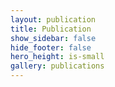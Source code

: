 ```yaml
---
layout: publication
title: Publication
show_sidebar: false
hide_footer: false
hero_height: is-small
gallery: publications
---
```

<!-- # 2025  
<span style="font-size:1.2em; font-weight:bold;">PoLaRIS Dataset: A Maritime Object Detection and Tracking Dataset in Pohang Canal</span> <a href="https://arxiv.org/abs/2412.06192" style="font-size:1.2em;">[Arxiv]</a>  
<span style="font-size:1.0em;">IEEE International Conference on Robotics and Automation (ICRA), 2025</span>  
<span style="font-size:0.8em;">Jiwon Choi\*, Dongjin Cho\*, Gihyeon Lee, Hogyun Kim, Geonmo Yang, Joowan Kim, and Younggun Cho (\*: Equal Contribution)</span>  

<span style="font-size:1.2em; font-weight:bold;">DiTer++: Diverse Terrain and Multi-modal Dataset for Multi-Robot SLAM in Multi-session Environments</span> <a href="https://arxiv.org/abs/2412.05839" style="font-size:1.2em;">[Arxiv]</a>  
<span style="font-size:1.0em;">IEEE International Conference on Robotics and Automation (ICRA), 2025</span>  
<span style="font-size:0.8em;">Juwon Kim, Hogyun Kim, Seokhwan Jeong, Youngsik Shin, and Younggun Cho</span>  

# 2024
<span style="font-size:1.2em; font-weight:bold;">Dynamic Multi-Object Analysis Using Particles for Social Navigation</span> <a href="https://ieeexplore.ieee.org/abstract/document/10773378" style="font-size:1.2em;">[Paper]</a>  
<span style="font-size:1.0em;">International Conference on Control Automation and Systems (ICCAS), 2024</span>  
<span style="font-size:0.8em;">Minho Lee, Miryeong Park, Jiyun Lee, and Younggun Cho </span>  

<span style="font-size:1.2em; font-weight:bold;">Thermal Chameleon: Task-Adaptive Tone-Mapping for Radiometric Thermal-Infrared Images</span> <a href="https://ieeexplore.ieee.org/abstract/document/10715649" style="font-size:1.2em;">[Paper]</a>  
<span style="font-size:1.0em;">IEEE Robotics and Automation Letters (RA-L), 2024</span>  
<span style="font-size:0.8em;">Dongguw Lee, Jeongyun Kim, Younggun Cho and Ayoung Kim</span>  

<span style="font-size:1.2em; font-weight:bold;">TRIDENT: Efficient Triple-Task Learning of Dehazing, Depth and Uncertainty Estimation fo Underwater 3D Robot Visual Perception</span> <a href="https://ieeexplore.ieee.org/abstract/document/10745206" style="font-size:1.2em;">[Paper]</a>  
<span style="font-size:1.0em;">IEEE Sensors Journal, 2024</span>  
<span style="font-size:0.8em;">Geonmo Yang and Younggun Cho</span>  

<span style="font-size:1.2em; font-weight:bold;">ReFeree: Radar-Based Lightweight and Robust Localization Using Feature and Free space</span> <a href="https://ieeexplore.ieee.org/document/10705066" style="font-size:1.2em;">[Paper]</a>  
<span style="font-size:1.0em;">IEEE Robotics and Automation Letters (RA-L), 2024</span>  
<span style="font-size:0.8em;">Hogyun Kim, Byunghee Choi, Euncheol Choi, and Younggun Cho</span>  

<span style="font-size:1.2em; font-weight:bold;">Narrowing your FOV with SOLiD: Spatially Organized and Lightweight Global Descriptor for FOV-constrained LiDAR Place Recognition</span> <a href="https://ieeexplore.ieee.org/abstract/document/10629042" style="font-size:1.2em;">[Paper]</a>  
<span style="font-size:1.0em;">IEEE Robotics and Automation Letters (RA-L), 2024</span>  
<span style="font-size:0.8em;">Hogyun Kim, Jiwon Choi, Taehu Shim, Giseop Kim, and Younggun Cho</span>  

<span style="font-size:1.2em; font-weight:bold;">Salience-guided Ground Factor for Robust Localization of Delivery Robots in Complex Urban Environments</span> <a href="https://ieeexplore.ieee.org/document/10611696" style="font-size:1.2em;">[Paper]</a>  
<span style="font-size:1.0em;">IEEE International Conference on Robotics and Automation (ICRA), 2024</span>  
<span style="font-size:0.8em;">Jooyong Park, Jungwoo Lee, Euncheol Choi, and Younggun Cho</span>  

<span style="font-size:1.2em; font-weight:bold;">DiTer: Diverse Terrain and Multi-Modal Dataset for Field Robot Navigation in Outdoor Environments</span> <a href="https://ieeexplore.ieee.org/abstract/document/10416213" style="font-size:1.2em;">[Paper]</a>  
<span style="font-size:1.0em;">IEEE Sensors Letters, 2024</span>  
<span style="font-size:0.8em;">Seokhwan Jeong\*, Hogyun Kim\*, and Younggun Cho (\*: Equal Contribution)</span>  

# 2023
<span style="font-size:1.2em; font-weight:bold;">Joint-ID: Transformer-based Joint Image Enhancement and Depth Estimation for Underwater Environments</span> <a href="https://ieeexplore.ieee.org/abstract/document/10351035" style="font-size:1.2em;">[Paper]</a>  
<span style="font-size:1.0em;">IEEE Sensors Journal, 2023</span>  
<span style="font-size:0.8em;">Geonmo Yang, Gilhwan Kang, Juhui Lee, Younggun Cho</span>  

<span style="font-size:1.2em; font-weight:bold;">Robust Imaging Sonar-based Place Recognition and Localization in Underwater Environments</span> <a href="https://ieeexplore.ieee.org/abstract/document/10161518" style="font-size:1.2em;">[Paper]</a>  
<span style="font-size:1.0em;">IEEE International Conference on Robotics and Automation (ICRA), 2023</span>  
<span style="font-size:0.8em;">Hogyun Kim, Gilhwan Kang, Seokhwan Jeong, Seungjun Ma, Younggun Cho</span>  

<span style="font-size:1.2em; font-weight:bold;">Edge-guided multi-domain rgb-to-tir image translation for training vision tasks with challenging labels</span> <a href="https://ieeexplore.ieee.org/abstract/document/10161210" style="font-size:1.2em;">[Paper]</a>  
<span style="font-size:1.0em;">IEEE International Conference on Robotics and Automation (ICRA), 2023</span>  
<span style="font-size:0.8em;">Dongguw LEE, Myunghwan Jeon, Younggun Cho, Ayoung Kim</span>  

<span style="font-size:1.2em; font-weight:bold;">Sparse depth-guided image enhancement using incremental GP with informative point selection</span> <a href="https://www.mdpi.com/1424-8220/23/3/1212" style="font-size:1.2em;">[Paper]</a>  
<span style="font-size:1.0em;">MDPI SENSORS, 2023</span>  
<span style="font-size:0.8em;">Geonmo Yang, Juhui Lee, Ayoung Kim and Younggun Cho</span>  

# 2022
<span style="font-size:1.2em; font-weight:bold;">Low-cost Thermal Mapping for Concrete Heat Monitoring</span> <a href="https://arxiv.org/abs/2211.02244" style="font-size:1.2em;">[Arxiv]</a>  
<span style="font-size:1.0em;">Arxiv, 2022</span>  
<span style="font-size:0.8em;">Alex Junho Lee, Younggun Cho, and Hyun Myung</span>  

<span style="font-size:1.2em; font-weight:bold;">Nonparametric background model-based LiDAR SLAM in highly dynamic urban environments</span> <a href="https://ieeexplore.ieee.org/abstract/document/9899274" style="font-size:1.2em;">[Paper]</a>  
<span style="font-size:1.0em;">IEEE Transactions on Intelligent Transportation Systems (TITS), 2022</span>  
<span style="font-size:0.8em;">Joohyun Park, Younggun Cho, and Young-Sik Shin</span>  

<span style="font-size:1.2em; font-weight:bold;">ViViD++: Vision for visibility dataset</span> <a href="https://ieeexplore.ieee.org/abstract/document/9760091" style="font-size:1.2em;">[Paper]</a>  
<span style="font-size:1.0em;">IEEE Robotics and Automation Letters (RA-L), 2022</span>  
<span style="font-size:0.8em;">Alex Junho Lee, Younggun Cho, Young-Sik Shin, Ayoung Kim, Hyun Myung</span>  

# 2021
<span style="font-size:1.2em; font-weight:bold;">Automatic wall slant angle map generation using 3D point clouds</span> <a href="https://onlinelibrary.wiley.com/doi/full/10.4218/etrij.2021-0053" style="font-size:1.2em;">[Paper]</a>  
<span style="font-size:1.0em;">ETRI Journal, 2021</span>  
<span style="font-size:0.8em;">Jeongyun Kim, Seungsang Yun, Minwoo Jung, Ayoung Kim, Younggun Cho</span>  

# 2020
<span style="font-size:1.2em; font-weight:bold;">Dark Synthetic Vision: Lightweight Active Vision to Navigate in the Dark</span> <a href="https://ieeexplore.ieee.org/abstract/document/9246220" style="font-size:1.2em;">[Paper]</a>  
<span style="font-size:1.0em;">IEEE Robotics and Automation Letters  (RA-L), 2020</span>  
<span style="font-size:0.8em;">Joowan Kim, Myung-Hwan Jeon, Younggun Cho, Ayoung Kim</span>  

<span style="font-size:1.2em; font-weight:bold;">HDMI-Loc: Exploiting High Definition Map Image for Precise Localization via Bitwise Particle Filter</span> <a href="https://ieeexplore.ieee.org/abstract/document/9158353" style="font-size:1.2em;">[Paper]</a>  
<span style="font-size:1.0em;">IEEE Robotics and Automation Letters  (RA-L), 2020</span>  
<span style="font-size:0.8em;">Jinyong Jeong, Younggun Cho, Ayoung Kim</span>  

<span style="font-size:1.2em; font-weight:bold;">Proactive Camera Attribute Control using Bayesian Optimization for Illumination-Resilient Visual Navigation Illumination-Resilient Visual Navigation </span> <a href="https://ieeexplore.ieee.org/abstract/document/9098963" style="font-size:1.2em;">[Paper]</a>  
<span style="font-size:1.0em;">IEEE Transactions on Robotics  (T-RO), 2020</span>  
<span style="font-size:0.8em;">Joowan Kim, Younggun Cho and Ayoung Kim</span>  

<span style="font-size:1.2em; font-weight:bold;">Underwater Image Dehazing via Unpaired Image-to-image Translation </span> <a href="https://link.springer.com/article/10.1007/s12555-019-0689-x" style="font-size:1.2em;">[Paper]</a>  
<span style="font-size:1.0em;">International Journal of Control, Automation and Systems (IJCAS), 2020</span>  
<span style="font-size:0.8em;">Younggun Cho\*, Hyesu Jang\*, Ram Malav, Grurav Pandey and Ayoung Kim (\*: Equal Contribution)</span>  

<span style="font-size:1.2em; font-weight:bold;">Unsupervised Geometry-Aware Deep LiDAR Odometry </span> <a href="https://ieeexplore.ieee.org/abstract/document/9197366" style="font-size:1.2em;">[Paper]</a>  
<span style="font-size:1.0em;">IEEE International Conference on Robotics and Automation (ICRA), 2020</span>  
<span style="font-size:0.8em;">Younggun Cho, Giseop Kim and Ayoung Kim</span>  

# 2019
<span style="font-size:1.2em; font-weight:bold;">Validation of a Multi–Sensor-Based Kiosk for Short Physical Performance Battery </span> <a href="https://agsjournals.onlinelibrary.wiley.com/doi/full/10.1111/jgs.16135" style="font-size:1.2em;">[Paper]</a>  
<span style="font-size:1.0em;">Journal of the American Geriatrics Society (JAGS) , 2019</span>  
<span style="font-size:0.8em;">HeeWon Jung, Hyunchul Roh, Younggun Cho, Jinyong Jeong, YoungSik Shin, JaeYoung Lim, Jack M Guralnik, and Jihong Park</span>  

<span style="font-size:1.2em; font-weight:bold;"> ViViD : Vision for Visibility Dataset  (Best Poster Award) </span>  
<span style="font-size:1.0em;">ICRA Workshop on Dataset Generation and Benchmarking of SLAM Algorithms for Robotics and VR/AR , 2019</span>  
<span style="font-size:0.8em;">Alex Junho Lee, Younggun Cho, Sungho Yoon, Youngsik Shin and Ayoung Kim  </span>  

<span style="font-size:1.2em; font-weight:bold;"> Complex Urban Dataset with Multi-level Sensors from Highly Diverse Urban Environments </span> <a href="https://journals.sagepub.com/doi/full/10.1177/0278364919843996" style="font-size:1.2em;">[Paper]</a>  
<span style="font-size:1.0em;">International Journal of Robotics Research (IJRR), 2019</span>  
<span style="font-size:0.8em;">Jinyong Jeong, Younggun Cho, Young-Sik Shin, Hyunchul Roh and Ayoung Kim </span>  

<span style="font-size:1.2em; font-weight:bold;"> DeepLO: Geometry-Aware Deep LiDAR Odometry </span> <a href="chrome-extension://efaidnbmnnnibpcajpcglclefindmkaj/https://arxiv.org/pdf/1902.10562" style="font-size:1.2em;">[Arxiv]</a>  
<span style="font-size:1.0em;">Arxiv, 2019</span>  
<span style="font-size:0.8em;">Younggun Cho, Giseop Kim and Ayoung Kim </span>  

# 2018
<span style="font-size:1.2em; font-weight:bold;">Channel Invariant Online Visibility Enhancement for Visual SLAM in a Turbid Environment </span> <a href="https://onlinelibrary.wiley.com/doi/full/10.1002/rob.21796" style="font-size:1.2em;">[Paper]</a>  
<span style="font-size:1.0em;">Journal of Field Robotics (JFR), 2018</span>  
<span style="font-size:0.8em;">Younggun Cho and Ayoung Kim </span>  

<span style="font-size:1.2em; font-weight:bold;">Model Assisted Multi-band Fusion for Single Image Enhancement and Applications to Robot Vision </span> <a href="https://ieeexplore.ieee.org/abstract/document/8370704" style="font-size:1.2em;">[Paper]</a>  
<span style="font-size:1.0em;">IEEE Robotics and Automation Letters (RA-L with IROS), 2018</span>  
<span style="font-size:0.8em;">Younggun Cho, Jinyong Jeong and Ayoung Kim </span>  

<span style="font-size:1.2em; font-weight:bold;">Complex Urban LiDAR Data Set </span> <a href="https://ieeexplore.ieee.org/abstract/document/8460834" style="font-size:1.2em;">[Paper]</a>  
<span style="font-size:1.0em;">IEEE International Conference on Robotics and Automation (ICRA), 2018</span>  
<span style="font-size:0.8em;">Jinyong Jeong, Younggun Cho, Young-Sik Shin, Hyunchul Roh and Ayoung Kim  </span>  

<span style="font-size:1.2em; font-weight:bold;">Exposure Control using Bayesian Optimization based on Entropy Weighted Image Gradient </span> <a href="https://ieeexplore.ieee.org/abstract/document/8462881" style="font-size:1.2em;">[Paper]</a>  
<span style="font-size:1.0em;">IEEE International Conference on Robotics and Automation (ICRA), 2018</span>  
<span style="font-size:0.8em;">Joowan Kim, Younggun Cho and Ayoung Kim  </span>  

<span style="font-size:1.2em; font-weight:bold;">DejavuGAN: Multi-temporal Image Translation toward Long-term Robot Autonomy </span>
<span style="font-size:1.0em;">ICRA Workshop on Long-term Autonomy and Deployment of Intelligent Robots in the Real-world, 2018</span>  
<span style="font-size:0.8em;">Younggun Cho, Jinyong Jeong, Youngsik Shin and Ayoung Kim  </span>  

# 2017
<span style="font-size:1.2em; font-weight:bold;">LiDAR Configuration Comparison for Urban Mapping System </span> <a href="https://ieeexplore.ieee.org/abstract/document/7992845" style="font-size:1.2em;">[Paper]</a>  
<span style="font-size:1.0em;">IEEE Ubiquitous Robots and Ambient Intelligence (URAI), 2017</span>  
<span style="font-size:0.8em;">Joowan Kim, Jinyong Jeong, Young-Sik Shin, Younggun Cho, Hyunchul Roh and Ayoung Kim </span>  

<span style="font-size:1.2em; font-weight:bold;">Road-SLAM : Road Marking based SLAM with Lane-level Accuracy </span> <a href="https://ieeexplore.ieee.org/abstract/document/7995958" style="font-size:1.2em;">[Paper]</a>  
<span style="font-size:1.0em;">IEEE Intelligent Vehicle Symposium (IV), 2017</span>  
<span style="font-size:0.8em;">Jinyong Jeong, Younggun Cho and Ayoung Kim  </span>  

<span style="font-size:1.2em; font-weight:bold;"> Visibility Enhancement for Underwater Visual SLAM based on Underwater Light Scattering Model </span> <a href="https://ieeexplore.ieee.org/abstract/document/7989087" style="font-size:1.2em;">[Paper]</a>  
<span style="font-size:1.0em;">IEEE International Conference on Robotics and Automation (ICRA), 2017</span>  
<span style="font-size:0.8em;">Younggun Cho and Ayoung Kim </span>  

# 2016
<span style="font-size:1.2em; font-weight:bold;"> Estimation of Ambient Light and Transmission Map with Common Convolutional Architecture </span> <a href="https://ieeexplore.ieee.org/abstract/document/7761342" style="font-size:1.2em;">[Paper]</a>  
<span style="font-size:1.0em;">IEEE/MTS OCEANS Conference and Exhibition (Oceans), 2016</span>  
<span style="font-size:0.8em;">Young-Sik Shin, Younggun Cho, Gaurav Pandey and Ayoung Kim  </span>  

<span style="font-size:1.2em; font-weight:bold;"> Online Depth Estimation and Application to Underwater Image Dehazing </span> <a href="https://ieeexplore.ieee.org/abstract/document/7761109" style="font-size:1.2em;">[Paper]</a>  
<span style="font-size:1.0em;">IEEE/MTS OCEANS Conference and Exhibition (Oceans), 2016</span>  
<span style="font-size:0.8em;">Younggun Cho, Young-Sik Shin and Ayoung Kim </span>  

<span style="font-size:1.2em; font-weight:bold;"> Accurate Mobile Urban Mapping via Digital Map-Based SLAM </span> <a href="https://www.mdpi.com/1424-8220/16/8/1315" style="font-size:1.2em;">[Paper]</a>  
<span style="font-size:1.0em;">MDPI SENSORS, 2016</span>  
<span style="font-size:0.8em;">Hyunchul Roh, Jinyong Jeong, Younggun Cho and Ayoung Kim </span>   -->
